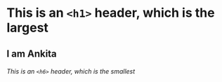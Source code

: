 # This is an `<h1>` header, which is the largest

## I am Ankita

###### This is an `<h6>` header, which is the smallest
